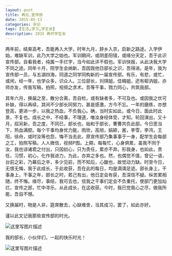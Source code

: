 ```yaml
---
layout: post
title: 再见,宣传部
date: 2015-05-13
categories: 杂记
tags: [生活,学习,学生会]
description: 2015 离开学生会
---
```


 两年前，结束高考，吾能再入大学，时年九月，辞乡入京，启新之路途。入学伊始，难缺军训，此乃大学之始也。军训期间，或阴差阳错，或缘分天定，吾于此识宣传部。自看我者，纯属一手烂字，当今如此评不假也。军训快报，从此决我大学不同之途。同年十月，院学生会纳新，吾因我他日部长之识，吾得进。是年，我为宣传部一员，与五湖四海，同道之同学同构新的一届宣传部。有乐，有悲，或忙，或闲，经一年，也学众多，识众人。三位部长，刘琪姐，佳楠姐，还有郗汭姐，亦师亦友，传我写稿，拍照，视频之求术。吾等干事，戮力同心，共筑我部。
 
   其年六月，换届之至，散分合离，吾自检，或有缺者多，不可及也。或因我之优可补缺，得以再续，其间不少部长同努力，甚是感激，方今不忘。一年的磨练，亦想登高，更进一步，以我之热血，不负我心。确，当时实如此，或今日，面此时此景，不复也。成长之中，不经事，不理道，唯汝身经体受，才知。轮回演出，又十月，招另新，吾之度，不同已，部长也，始和于部长，曹曹共负此部。今日思当下，热血满腔。每个干事均身优力能，雨欣，高旭，娟颖，酱，李雪，李鸿，王阳，徐舟，或时汝等也怨，悔不当去此，原宣传部乃集事事于一身，配学生会每部之工，拍照写稿，人人微信，视频P图。上期，每每忙，心身俱累，虽我不同于汝，我也谅诸君之付出，只因初心，只为责任，累亦不弃。形我身，也如此，责任，习惯，初心，化作我进力，为此，亦弃之多也。然，也偶觉不值，曾记一语，台前之彩，乃幕后之辛，多少见前，而不知后，心酸也，故觉动力缺。时至今日，无恨无悔，我于此成长，于此收获，吾在此的每日，均是滴滴足迹。部长身上，干事身上，干事之年，部长之时，若己有出，他日定会有获，吾深信不疑。纵苦累相随，终不悔。缘尽，事结，我可去也，信我之干事们定会不负重托，使部门更加灿烂，宣传之部，忙中寻乐，从此成长，在这收获。今时，我已觉我心之尽，做我所能，吾自不憾。
   
   又换届时，物是人非，筵席散去，心缺难舍，当其成习，罢了，如此亦好。
   
谨以此文记我那些宣传部的时光。

![这里写图片描述](http://img.blog.csdn.net/20161126212200475)

我的部长，小伙伴们，一起的快乐时光！

![这里写图片描述](http://img.blog.csdn.net/20161216104255195?watermark/2/text/aHR0cDovL2Jsb2cuY3Nkbi5uZXQvd3d0MTg4MTE3MDc5NzE=/font/5a6L5L2T/fontsize/400/fill/I0JBQkFCMA==/dissolve/70/gravity/SouthEast)